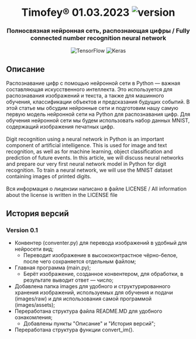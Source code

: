 <!-- Версию менять в бейджике (ссылка в заголовке ниже) -->
<h1 align="center">Timofey® 01.03.2023 <img src="https://img.shields.io/badge/version-v0.1.8-blue" alt="version"></h1> 
<h3 align="center">Полносвязная нейронная сеть, распознающая цифры / Fully connected number recognition neural network</h3>
<p align="center"><img src="https://img.shields.io/badge/TensorFlow-%23FF6F00.svg?style=for-the-badge&amp;logo=TensorFlow&amp;logoColor=white" alt="TensorFlow">
<img src="https://img.shields.io/badge/Keras-%23D00000.svg?style=for-the-badge&amp;logo=Keras&amp;logoColor=white" alt="Keras"></p>
<h2>Описание</h2>
Распознавание цифр с помощью нейронной сети в Python — важная составляющая искусственного интеллекта. Это используется для распознавания изображений и текста, а также для машинного обучения, классификации объектов и предсказания будущих событий. В этой статье мы обсудим нейронные сети и подготовим нашу самую первую модель нейронной сети на Python для распознавания цифр. Для обучения нейронной сети мы будем использовать набор данных MNIST, содержащий изображения печатных цифр.
<br><br>
Digit recognition using a neural network in Python is an important component of artificial intelligence. This is used for image and text recognition, as well as for machine learning, object classification and prediction of future events. In this article, we will discuss neural networks and prepare our very first neural network model in Python for digit recognition. To train a neural network, we will use the MNIST dataset containing images of printed digits.
<br><br>
Вся информация о лицензии написано в файле LICENSE / All information about the license is written in the LICENSE file

<br>

<h2>История версий</h2>
<h3>Version 0.1</h3>
<ul>
 <li>Конвентер (conventer.py) для перевода изображений в удобный для нейросети вид;
  <ul>
    <li>Переводит изображение в высококонтрастное чёрно-белое, после чего сохраняется отдельным файлом;</li>
  </ul>
 </li>
 <li>Главная программа (main.py);
  <ul>
    <li>Берёт изображение, созданное конвентером, для обработки, в результате выводит ответ — число;</li>
  </ul>
 </li>
 <li>Добавлена папка images для удобного и структурированного хранения изображений, используемых для обучения и подачи (images/raw) и для использования самой программой (images/assets);</li>
 <li>Переработана структура файла README.MD для удобного ознакомления;
  <ul><li>Добавлены пункты "Описание" и "История версий";</li></ul>
 <li>Переработана структура функции convert_im().</li>
</li>
</ul>
